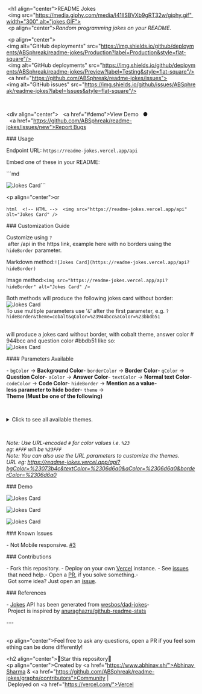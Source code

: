  
 ​ <h1 align="center">README Jokes</h1> 
 ​ <img src="https://media.giphy.com/media/l41lISBVXb9gRT32w/giphy.gif" width="300" alt="jokes GIF"> 
 ​ <p align="center"><i>Random programming jokes on your README.</i></p> 
 ​ <p align="center"><img alt="GitHub deployments" src="https://img.shields.io/github/deployments/ABSphreak/readme-jokes/Production?label=Production&style=flat-square"/> 
 ​ <img alt="GitHub deployments" src="https://img.shields.io/github/deployments/ABSphreak/readme-jokes/Preview?label=Testing&style=flat-square"/> 
 ​ <a href="https://github.com/ABSphreak/readme-jokes/issues"><img alt="GitHub issues" src="https://img.shields.io/github/issues/ABSphreak/readme-jokes?label=Issues&style=flat-square"/></a></p> 
 ​</div> 
  
 ​<div align="center"> 
 ​  <a href="#demo">View Demo</a> 
 ​  ● 
 ​  <a href="https://github.com/ABSphreak/readme-jokes/issues/new">Report Bugs</a> 
 ​</div> 
  
 ​###​ ​Usage 
  
 ​Endpoint URL: ​`https://readme-jokes.vercel.app/api` 
  
 ​Embed one of these in your README: 
  
 ​```md 
 ​<!--​ Markdown ​--> 
  
 ​![​Jokes Card​](https://readme-jokes.vercel.app/api) 
 ​``` 
  
 ​<p align="center">or</p> 
  
 ​```html 
 ​<!--​ HTML ​--> 
 ​<​img​ ​src​=​"​https://readme-jokes.vercel.app/api​"​ ​alt​=​"​Jokes Card​"​ /> 
 ​``` 
  
 ​###​ ​Customization Guide 
  
 ​Customize using ​`?`​ after /api in the https link, example here with no borders using the ​`hideBorder`​ parameter. 
 ​<br/> 
  
 ​Markdown method: 
 ​`![Jokes Card](https://readme-jokes.vercel.app/api?hideBorder)` 
 ​<br/> 
  
 ​Image method: 
 ​`<img src="https://readme-jokes.vercel.app/api?hideBorder" alt="Jokes Card" />` 
 ​<br/> 
  
 ​Both methods will produce the following jokes card without border: 
 ​![​Jokes Card​](https://readme-jokes.vercel.app/api?hideBorder) 
 ​<br/> 
 ​To use multiple parameters use '​`&`​' after the first parameter, e.g. ​`?hideBorder&theme=cobalt&qColor=%23944bcc&aColor=%23bbdb51` 
  
 ​will produce a jokes card without border, with cobalt theme, answer color #944bcc and question color #bbdb51 like so: 
 ​<br/> 
 ​![​Jokes Card​](https://readme-jokes.vercel.app/api?hideBorder&theme=cobalt&qColor=%23944bcc&aColor=%23bbdb51) 
  
 ​####​ ​Parameters Available 
  
 ​-​ ​`bgColor`​ → ​**Background Color** 
 ​-​ ​`borderColor`​ → ​**Border Color** 
 ​-​ ​`qColor`​ → ​**Question Color** 
 ​-​ ​`aColor`​ → ​**Answer Color** 
 ​-​ ​`textColor`​ → ​**Normal text Color** 
 ​-​ ​`codeColor`​ → ​**Code Color** 
 ​-​ ​`hideBorder`​ → ​**Mention as a value-less parameter to hide boder** 
 ​-​ ​`theme`​ → ​**Theme (Must be one of the following)** 
  
 ​<details> 
 ​<summary>Click to see all available themes.</summary> 
  
 ​<br/> 
  
 ​<table> 
 ​ <tr> 
 ​  <th>Theme Name</th> 
 ​  <th>Preview Image</th> 
 ​ </tr> 
 ​ <tr> 
 ​ <td>default</td> 
 ​ <td style="padding-top:4px"><img src = "https://readme-jokes.vercel.app/api"></td> 
 ​ </tr> 
  
 ​ <tr> 
 ​ <td>gradientBlue</td> 
 ​ <td style="padding-top:4px"><img src = "https://readme-jokes.vercel.app/api?theme=gradientBlue"></td> 
 ​ </tr> 
  
 ​ <tr> 
 ​ <td>solidBlue</td> 
 ​ <td style="padding-top:4px"><img src = "https://readme-jokes.vercel.app/api?theme=solidBlue"></td> 
 ​ </tr> 
  
 ​ <tr> 
 ​ <td>halloween</td> 
 ​ <td style="padding-top:4px"><img src = "https://readme-jokes.vercel.app/api?theme=halloween"></td> 
 ​ </tr> 
  
 ​ <tr> 
 ​ <td>watermelon</td> 
 ​ <td style="padding-top:4px"><img src = "https://readme-jokes.vercel.app/api?theme=watermelon"></td> 
 ​ </tr> 
  
 ​ <tr> 
 ​ <td>pinkish</td> 
 ​ <td style="padding-top:4px"><img src = "https://readme-jokes.vercel.app/api?theme=pinkish"></td> 
 ​ </tr> 
  
 ​ <tr> 
 ​ <td>daySky</td> 
 ​ <td style="padding-top:4px"><img src = "https://readme-jokes.vercel.app/api?theme=daySky"></td> 
 ​ </tr> 
  
 ​ <tr> 
 ​ <td>radical</td> 
 ​ <td style="padding-top:4px"><img src = "https://readme-jokes.vercel.app/api?theme=radical"></td> 
 ​ </tr> 
  
 ​ <tr> 
 ​ <td>merko</td> 
 ​ <td style="padding-top:4px"><img src = "https://readme-jokes.vercel.app/api?theme=merko"></td> 
 ​ </tr> 
  
 ​ <tr> 
 ​ <td>gruvbox</td> 
 ​ <td style="padding-top:4px"><img src = "https://readme-jokes.vercel.app/api?theme=gruvbox"></td> 
 ​ </tr> 
  
 ​ <tr> 
 ​ <td>tokyonight</td> 
 ​ <td style="padding-top:4px"><img src = "https://readme-jokes.vercel.app/api?theme=tokyonight"></td> 
 ​ </tr> 
  
 ​ <tr> 
 ​ <td>onedark</td> 
 ​ <td style="padding-top:4px"><img src = "https://readme-jokes.vercel.app/api?theme=onedark"></td> 
 ​ </tr> 
  
 ​ <tr> 
 ​ <td>cobalt</td> 
 ​ <td style="padding-top:4px"><img src = "https://readme-jokes.vercel.app/api?theme=cobalt"></td> 
 ​ </tr> 
  
 ​ <tr> 
 ​ <td>synthwave</td> 
 ​ <td style="padding-top:4px"><img src = "https://readme-jokes.vercel.app/api?theme=synthwave"></td> 
 ​ </tr> 
  
 ​ <tr> 
 ​ <td>dracula</td> 
 ​ <td style="padding-top:4px"><img src = "https://readme-jokes.vercel.app/api?theme=dracula"></td> 
 ​ </tr> 
  
 ​ <tr> 
 ​ <td>prussian</td> 
 ​ <td style="padding-top:4px"><img src = "https://readme-jokes.vercel.app/api?theme=prussian"></td> 
 ​ </tr> 
  
 ​ <tr> 
 ​ <td>monokai</td> 
 ​ <td style="padding-top:4px"><img src = "https://readme-jokes.vercel.app/api?theme=monokai"></td> 
 ​ </tr> 
  
 ​ <tr> 
 ​ <td>vue</td> 
 ​ <td style="padding-top:4px"><img src = "https://readme-jokes.vercel.app/api?theme=vue"></td> 
 ​ </tr> 
  
 ​ <tr> 
 ​ <td>vue-dark</td> 
 ​ <td style="padding-top:4px"><img src = "https://readme-jokes.vercel.app/api?theme=vue-dark"></td> 
 ​ </tr> 
  
 ​ <tr> 
 ​ <td>nightowl</td> 
 ​ <td style="padding-top:4px"><img src = "https://readme-jokes.vercel.app/api?theme=nightowl"></td> 
 ​ </tr> 
  
 ​ <tr> 
 ​ <td>buefy</td> 
 ​ <td style="padding-top:4px"><img src = "https://readme-jokes.vercel.app/api?theme=buefy"></td> 
 ​ </tr> 
  
 ​ <tr> 
 ​ <td>blue-green</td> 
 ​ <td style="padding-top:4px"><img src = "https://readme-jokes.vercel.app/api?theme=blue-green"></td> 
 ​ </tr> 
  
 ​ <tr> 
 ​ <td>algolia</td> 
 ​ <td style="padding-top:4px"><img src = "https://readme-jokes.vercel.app/api?theme=algolia"></td> 
 ​ </tr> 
  
 ​ <tr> 
 ​ <td>darcula</td> 
 ​ <td style="padding-top:4px"><img src = "https://readme-jokes.vercel.app/api?theme=darcula"></td> 
 ​ </tr> 
  
 ​ <tr> 
 ​ <td>bear</td> 
 ​ <td style="padding-top:4px"><img src = "https://readme-jokes.vercel.app/api?theme=bear"></td> 
 ​ </tr> 
  
 ​ <tr> 
 ​ <td>solarized-dark</td> 
 ​ <td style="padding-top:4px"><img src = "https://readme-jokes.vercel.app/api?theme=solarized-dark"></td> 
 ​ </tr> 
  
 ​ <tr> 
 ​ <td>solarized-light</td> 
 ​ <td style="padding-top:4px"><img src = "https://readme-jokes.vercel.app/api?theme=solarized-light"></td> 
 ​ </tr> 
  
 ​ <tr> 
 ​ <td>gotham</td> 
 ​ <td style="padding-top:4px"><img src = "https://readme-jokes.vercel.app/api?theme=gotham"></td> 
 ​ </tr> 
  
 ​ <tr> 
 ​ <td>material-palenight</td> 
 ​ <td style="padding-top:4px"><img src = "https://readme-jokes.vercel.app/api?theme=material-palenight"></td> 
 ​ </tr> 
  
 ​ <tr> 
 ​ <td>graywhite</td> 
 ​ <td style="padding-top:4px"><img src = "https://readme-jokes.vercel.app/api?theme=graywhite"></td> 
 ​ </tr> 
  
 ​ <tr> 
 ​ <td>ayu-mirage</td> 
 ​ <td style="padding-top:4px"><img src = "https://readme-jokes.vercel.app/api?theme=ayu-mirage"></td> 
 ​ </tr> 
  
 ​ <tr> 
 ​ <td>calm</td> 
 ​ <td style="padding-top:4px"><img src = "https://readme-jokes.vercel.app/api?theme=calm"></td> 
 ​ </tr> 
  
 ​ <tr> 
 ​ <td>flag-india</td> 
 ​ <td style="padding-top:4px"><img src = "https://readme-jokes.vercel.app/api?theme=flag-india"></td> 
 ​ </tr> 
  
 ​ <tr> 
 ​ <td>omni</td> 
 ​ <td style="padding-top:4px"><img src = "https://readme-jokes.vercel.app/api?theme=omni"></td> 
 ​ </tr> 
  
 ​ <tr> 
 ​ <td>react</td> 
 ​ <td style="padding-top:4px"><img src = "https://readme-jokes.vercel.app/api?theme=react"></td> 
 ​ </tr> 
  
 ​ <tr> 
 ​ <td>blueberry</td> 
 ​ <td style="padding-top:4px"><img src = "https://readme-jokes.vercel.app/api?theme=blueberry"></td> 
 ​ </tr> 
  
 ​ <tr> 
 ​ <td>random</td> 
 ​ <td style="padding-top:4px"><img src = "https://readme-jokes.vercel.app/api?theme=random"></td> 
 ​ </tr> 
  
 ​ </table> 
  
 ​</details> 
  
 ​<br/> 
  
 ​_Note: Use URL-encoded ​`#`​ for color values i.e. ​`%23`​<br/>_ 
 ​_eg: ​`#FFF`​ will be ​`%23FFF`​<br/>_ 
 ​_Note: You can also use the URL parameters to customize the themes.<br/>_ 
 ​_URL eg: https://readme-jokes.vercel.app/api?bgColor=%23073b4c&textColor=%2306d6a0&aColor=%2306d6a0&borderColor=%2306d6a0_ 
  
 ​###​ ​Demo 
  
 ​![​Jokes Card​](https://readme-jokes.vercel.app/api) 
  
 ​![​Jokes Card​](https://readme-jokes.vercel.app/api?bgColor=%23073b4c&textColor=%2306d6a0&aColor=%2306d6a0&borderColor=%2306d6a0) 
  
 ​![​Jokes Card​](https://readme-jokes.vercel.app/api?bgColor=%23212529&textColor=%23ffddd2&qColor=%23f94144&aColor=%2390be6d&borderColor=%23f9c74f&codeColor=%23f9c74f) 
  
 ​###​ ​Known Issues 
  
 ​-​ Not Mobile responsive. [​#3​](https://github.com/ABSphreak/readme-jokes/issues/3) 
  
 ​###​ ​Contributions 
  
 ​-​ Fork this repository. 
 ​-​ Deploy on your own [​Vercel​](https://vercel.com/) instance. 
 ​-​ See [​issues​](https://github.com/ABSphreak/readme-jokes/issues) that need help. 
 ​-​ Open a [​PR​](https://github.com/ABSphreak/readme-jokes/pulls), if you solve something. 
 ​-​ Got some idea? Just open an [​issue​](https://github.com/ABSphreak/readme-jokes/issues/new). 
  
 ​###​ ​References 
  
 ​-​ [​Jokes​](https://github.com/ABSphreak/readme-jokes/blob/master/src/jokes.json) API has been generated from [​wesbos/dad-jokes​](https://github.com/wesbos/dad-jokes) 
 ​-​ Project is inspired by [​anuraghazra/github-readme-stats​](https://github.com/anuraghazra/github-readme-stats) 
  
 ​--- 
  
 ​<p align="center">Feel free to ask any questions, open a PR if you feel something can be done differently!</p> 
 ​<h2 align="center">🌟Star this repository🌟</h2> 
 ​<p align="center">Created by <a href="https://www.abhinav.sh/">Abhinav Sharma</a> & <a href="https://github.com/ABSphreak/readme-jokes/graphs/contributors">Community</a> | Deployed on <a href="https://vercel.com/">Vercel</a></p>
